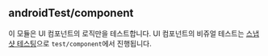 ## androidTest/component

이 모듈은 UI 컴포넌트의 로직만을 테스트합니다. UI 컴포넌트의 비쥬얼 테스트는 [스냅샷 테스팅](https://github.com/cashapp/paparazzi)으로 `test/component`에서 진행됩니다.
